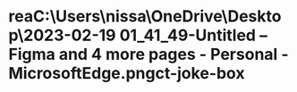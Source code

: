 # reaC:\Users\nissa\OneDrive\Desktop\2023-02-19 01_41_49-Untitled – Figma and 4 more pages - Personal - Microsoft​ Edge.pngct-joke-box
